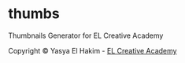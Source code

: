 # thumbs
Thumbnails Generator for EL Creative Academy

Copyright © Yasya El Hakim - <a href="https://www.elcreativeacademy.com/" target="_blank" alt="EL Creative Academy">EL Creative Academy</a>   
